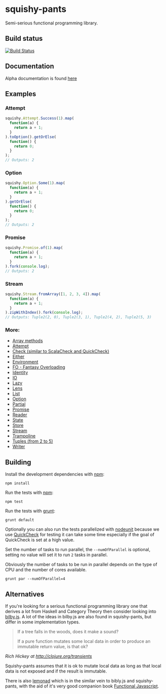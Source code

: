 squishy-pants
=============

Semi-serious functional programming library.

## Build status

[![Build Status](https://api.travis-ci.org/SimonRichardson/squishy-pants.png?branch=transformers)](https://travis-ci.org/SimonRichardson/squishy-pants)

## Documentation

Alpha documentation is found [here](http://simonrichardson.github.io/squishy-pants/)

## Examples

### Attempt
```javascript
squishy.Attempt.Success(1).map(
  function(a) {
    return a + 1;
  }
).toOption().getOrElse(
  function() {
    return 0;
  }
);
// Outputs: 2
```

### Option
```javascript
squishy.Option.Some(1).map(
  function(a) {
    return a + 1;
  }
).getOrElse(
  function() {
    return 0;
  }
);
// Outputs: 2
```

### Promise
```javascript
squishy.Promise.of(1).map(
  function(a) {
    return a + 1;
  }
).fork(console.log);
// Outputs: 2
```

### Stream
```javascript
squishy.Stream.fromArray([1, 2, 3, 4]).map(
  function(a) {
    return a + 1;
  }
).zipWithIndex().fork(console.log);
// Outputs: Tuple2(2, 0), Tuple2(3, 1), Tuple2(4, 2), Tuple2(5, 3)
```

### More:

* [Array methods](src/array.js)
* [Attempt](src/attempt.js)
* [Check (similar to ScalaCheck and QuickCheck)](src/check.js)
* [Either](src/either.js)
* [Environment](src/environment.js)
* [FO - Fantasy Overloading](src/fo.js)
* [Identity](src/identity.js)
* [IO](src/io.js)
* [Lazy](src/lazy.js)
* [Lens](src/lens.js)
* [List](src/list.js)
* [Option](src/option.js)
* [Partial](src/partial.js)
* [Promise](src/promise.js)
* [Reader](src/reader.js)
* [State](src/state.js)
* [Store](src/store.js)
* [Stream](src/stream.js)
* [Trampoline](src/trampoline.js)
* [Tuples (from 2 to 5)](src/tuples.js)
* [Writer](src/writer.js)

## Building

Install the development dependencies with [npm](https://npmjs.org/):

    npm install

Run the tests with [npm](https://npmjs.org/):

    npm test

Run the tests with [grunt](http://gruntjs.com/):

    grunt default

Optionally you can also run the tests parallelized with [nodeunit](https://github.com/caolan/nodeunit)
because we use [QuickCheck](http://en.wikipedia.org/wiki/QuickCheck) for testing it can take some time
especially if the goal of QuickCheck is set at a high value.

Set the number of tasks to run parallel, the `--numOfParallel` is optional, setting no value will set
it to run `2` tasks in parallel.

Obviously the number of tasks to be run in parallel depends on the type of CPU and the number of cores
available.

    grunt par --numOfParallel=4


## Alternatives

If you're looking for a serious functional programming library one that derives a lot from Haskell
and Category Theory then consider looking into [bilby.js](https://github.com/puffnfresh/bilby.js).
A lot of the ideas in bilby.js are also found in squishy-pants, but differ in some implementation
types.

> If a tree falls in the woods, does it make a sound?
>
> If a pure function mutates some local data in order to produce an immutable return value, is that ok?

_Rich Hickey at http://clojure.org/transients_

Squishy-pants assumes that it is ok to mutate local data as long as that local data is not exposed and
if the result is immutable.

There is also [lemonad](https://github.com/fogus/lemonad) which is in the similar vein to bibly.js
and squishy-pants, with the aid of it's very good companion book [Functional Javascript](http://shop.oreilly.com/product/0636920028857.do).
